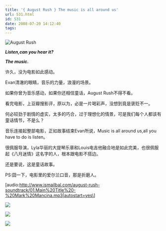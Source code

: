 ```yaml
---
title: '{ August Rush } The music is all around us'
url: 531.html
id: 531
date: 2008-07-20 14:12:40
tags:
---
```


![August Rush](http://cai13.info/blog_pic/2008/07/august-rush.jpg)

**_Listen,can you hear it?_**

**_The music._**

许久，没为电影如此感动。

Evan清澈的眼睛，音乐的力量，浪漫的场景。

如果你曾为音乐感动，如果你还相信童话，August Rush不得不看。

看完电影，上豆瓣搜影评，原以为，必是一片喝彩声，没想到竟是褒贬不一。

何必较劲于剧情的虚实，太多的巧合，过于理想化的情景，可是我们每个人都该有童话情节，不是么？

音乐连接起整部电影，正如故事结束Evan所说，Music is all around us,all you have to do is listen。

很佩服导演，Lyla华丽的大提琴乐章和Louis电吉他融合地是如此完美，也很佩服起《八月迷情》这名字的人，根本跟电影不搭边。

还是要说，这是童话故事。

PS:囧一下，电影里的爱尔兰口音，那是折磨人。

\[audio:http://www.ismailbal.com/august-rush-soundtrack/01.Main%20Title%20-%20Mark%20Mancina.mp3|autostart=yes\]

![](http://www.zhuomianbizhi.com/upload/bizhi/d/20071226/200712260137509410.jpg)

![](http://www.sinaimg.cn/ent/d/2007-11-06/U2507P28T3D1781034F326DT20071106164537.jpg)

![](http://pic.yupoo.com/lunastar/93758555bff6/medium.jpg)
